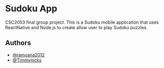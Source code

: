 # Sudoku App

CSC2053 final group project. This is a Sudoku mobile application that uses ReactNative and Node.js to create allow user to play Sudoku puzzles. 

## Authors

- [@ramoana2012](https://github.com/ramoana2012)
- [@Timmynicks](https://github.com/Timmynicks)

